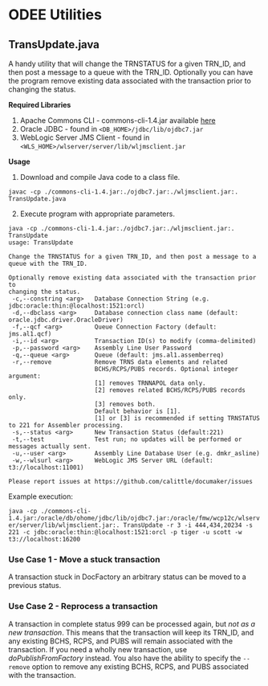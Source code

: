 # ODEE Utilities

## TransUpdate.java
A handy utility that will change the TRNSTATUS for a given TRN_ID, and then post a message to a queue with the TRN_ID. Optionally you can have the program remove existing data associated with the transaction prior to changing the status.

__Required Libraries__
1. Apache Commons CLI - commons-cli-1.4.jar available [here](https://commons.apache.org/proper/commons-cli/download_cli.cgi)
1. Oracle JDBC - found in `<DB_HOME>/jdbc/lib/ojdbc7.jar`
1. WebLogic Server JMS Client - found in `<WLS_HOME>/wlserver/server/lib/wljmsclient.jar`

__Usage__
1. Download and compile Java code to a class file.
```
javac -cp ./commons-cli-1.4.jar:./ojdbc7.jar:./wljmsclient.jar:. TransUpdate.java
```

2. Execute program with appropriate parameters.
```
java -cp ./commons-cli-1.4.jar:./ojdbc7.jar:./wljmsclient.jar:. TransUpdate
usage: TransUpdate

Change the TRNSTATUS for a given TRN_ID, and then post a message to a
queue with the TRN_ID.

Optionally remove existing data associated with the transaction prior to
changing the status.
 -c,--constring <arg>   Database Connection String (e.g. jdbc:oracle:thin:@localhost:1521:orcl)
 -d,--dbclass <arg>     Database connection class name (default: oracle.jdbc.driver.OracleDriver)
 -f,--qcf <arg>         Queue Connection Factory (default: jms.al1.qcf)
 -i,--id <arg>          Transaction ID(s) to modify (comma-delimited)
 -p,--password <arg>    Assembly Line User Password
 -q,--queue <arg>       Queue (default: jms.al1.assemberreq)
 -r,--remove            Remove TRNS data elements and related
                        BCHS/RCPS/PUBS records. Optional integer argument:
                        [1] removes TRNNAPOL data only.
                        [2] removes related BCHS/RCPS/PUBS records only.
                        [3] removes both.
                        Default behavior is [1].
                        [1] or [3] is recommended if setting TRNSTATUS to 221 for Assembler processing.
 -s,--status <arg>      New Transaction Status (default:221)
 -t,--test              Test run; no updates will be performed or messages actually sent.
 -u,--user <arg>        Assembly Line Database User (e.g. dmkr_asline)
 -w,--wlsurl <arg>      WebLogic JMS Server URL (default: t3://localhost:11001)

Please report issues at https://github.com/calittle/documaker/issues
```
Example execution:

```java -cp ./commons-cli-1.4.jar:/oracle/db/ohome/jdbc/lib/ojdbc7.jar:/oracle/fmw/wcp12c/wlserver/server/lib/wljmsclient.jar:. TransUpdate -r 3 -i 444,434,20234 -s 221 -c jdbc:oracle:thin:@localhost:1521:orcl -p tiger -u scott -w t3://localhost:16200```

### Use Case 1 - Move a stuck transaction
A transaction stuck in DocFactory an arbitrary status can be moved to a previous status. 

### Use Case 2 - Reprocess a transaction
A transaction in complete status 999 can be processed again, but _not as a new transaction_. This means that the transaction will keep its TRN_ID, and any existing BCHS, RCPS, and PUBS will remain associated with the transaction. If you need a wholly new transaction, use _doPublishFromFactory_ instead. You also have the ability to specify the `--remove` option to remove any existing BCHS, RCPS, and PUBS associated with the transaction. 